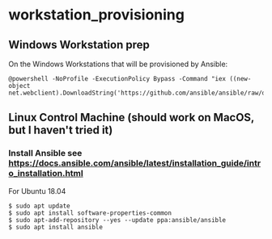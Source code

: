# workstation_provisioning

## Windows Workstation prep
On the Windows Workstations that will be provisioned by Ansible:
```
@powershell -NoProfile -ExecutionPolicy Bypass -Command "iex ((new-object net.webclient).DownloadString('https://github.com/ansible/ansible/raw/devel/examples/scripts/ConfigureRemotingForAnsible.ps1'))"
```

## Linux Control Machine (should work on MacOS, but I haven't tried it)

### Install Ansible see https://docs.ansible.com/ansible/latest/installation_guide/intro_installation.html

For Ubuntu 18.04
```
$ sudo apt update
$ sudo apt install software-properties-common
$ sudo apt-add-repository --yes --update ppa:ansible/ansible
$ sudo apt install ansible
```
